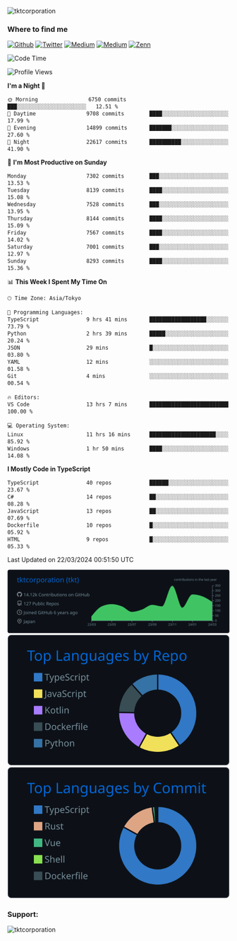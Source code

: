 <p align="left"> <img src="https://komarev.com/ghpvc/?username=tktcorporation&label=Profile%20views&color=0e75b6&style=flat" alt="tktcorporation" /> </p>

<h3>Where to find me</h3>
<p>
<a href="https://github.com/tktcorporation" target="_blank"><img alt="Github" src="https://img.shields.io/badge/GitHub-%2312100E.svg?&style=for-the-badge&logo=Github&logoColor=white" /></a>
<a href="https://twitter.com/tktcorporation" target="_blank"><img alt="Twitter" src="https://img.shields.io/badge/twitter-%231DA1F2.svg?&style=for-the-badge&logo=twitter&logoColor=white" /></a>
<a href="https://www.linkedin.com/in/tktcorporation" target="_blank"><img alt="Medium" src="https://img.shields.io/badge/linkdin-0a66c2.svg?&style=for-the-badge&logo=linkedin&logoColor=white" /></a>
<a href="https://qiita.com/tktcorporation" target="_blank"><img alt="Medium" src="https://img.shields.io/badge/qiita-55C500.svg?&style=for-the-badge&logo=qiita&logoColor=white" /></a>
<a href="https://zenn.dev/tktcorporation" target="_blank"><img alt="Zenn" src="https://img.shields.io/badge/Zenn-3EA8FF.svg?&style=for-the-badge&logo=Zenn&logoColor=white" /></a>
</p>
  
<!--START_SECTION:waka-->
![Code Time](http://img.shields.io/badge/Code%20Time-1%2C449%20hrs%2041%20mins-blue)

![Profile Views](http://img.shields.io/badge/Profile%20Views-6-blue)

**I'm a Night 🦉** 

```text
🌞 Morning                6750 commits        ███░░░░░░░░░░░░░░░░░░░░░░   12.51 % 
🌆 Daytime                9708 commits        ████░░░░░░░░░░░░░░░░░░░░░   17.99 % 
🌃 Evening                14899 commits       ███████░░░░░░░░░░░░░░░░░░   27.60 % 
🌙 Night                  22617 commits       ██████████░░░░░░░░░░░░░░░   41.90 % 
```
📅 **I'm Most Productive on Sunday** 

```text
Monday                   7302 commits        ███░░░░░░░░░░░░░░░░░░░░░░   13.53 % 
Tuesday                  8139 commits        ████░░░░░░░░░░░░░░░░░░░░░   15.08 % 
Wednesday                7528 commits        ███░░░░░░░░░░░░░░░░░░░░░░   13.95 % 
Thursday                 8144 commits        ████░░░░░░░░░░░░░░░░░░░░░   15.09 % 
Friday                   7567 commits        ████░░░░░░░░░░░░░░░░░░░░░   14.02 % 
Saturday                 7001 commits        ███░░░░░░░░░░░░░░░░░░░░░░   12.97 % 
Sunday                   8293 commits        ████░░░░░░░░░░░░░░░░░░░░░   15.36 % 
```


📊 **This Week I Spent My Time On** 

```text
🕑︎ Time Zone: Asia/Tokyo

💬 Programming Languages: 
TypeScript               9 hrs 41 mins       ██████████████████░░░░░░░   73.79 % 
Python                   2 hrs 39 mins       █████░░░░░░░░░░░░░░░░░░░░   20.24 % 
JSON                     29 mins             █░░░░░░░░░░░░░░░░░░░░░░░░   03.80 % 
YAML                     12 mins             ░░░░░░░░░░░░░░░░░░░░░░░░░   01.58 % 
Git                      4 mins              ░░░░░░░░░░░░░░░░░░░░░░░░░   00.54 % 

🔥 Editors: 
VS Code                  13 hrs 7 mins       █████████████████████████   100.00 % 

💻 Operating System: 
Linux                    11 hrs 16 mins      █████████████████████░░░░   85.92 % 
Windows                  1 hr 50 mins        ████░░░░░░░░░░░░░░░░░░░░░   14.08 % 
```

**I Mostly Code in TypeScript** 

```text
TypeScript               40 repos            ██████░░░░░░░░░░░░░░░░░░░   23.67 % 
C#                       14 repos            ██░░░░░░░░░░░░░░░░░░░░░░░   08.28 % 
JavaScript               13 repos            ██░░░░░░░░░░░░░░░░░░░░░░░   07.69 % 
Dockerfile               10 repos            █░░░░░░░░░░░░░░░░░░░░░░░░   05.92 % 
HTML                     9 repos             █░░░░░░░░░░░░░░░░░░░░░░░░   05.33 % 
```




 Last Updated on 22/03/2024 00:51:50 UTC
<!--END_SECTION:waka-->

[![](https://raw.githubusercontent.com/tktcorporation/tktcorporation/master/profile-summary-card-output/github_dark/0-profile-details.svg)](https://github.com/vn7n24fzkq/github-profile-summary-cards)
[![](https://raw.githubusercontent.com/tktcorporation/tktcorporation/master/profile-summary-card-output/github_dark/1-repos-per-language.svg)](https://github.com/vn7n24fzkq/github-profile-summary-cards) [![](https://raw.githubusercontent.com/tktcorporation/tktcorporation/master/profile-summary-card-output/github_dark/2-most-commit-language.svg)](https://github.com/vn7n24fzkq/github-profile-summary-cards)

<h3 align="left">Support:</h3>
<p><a href="https://www.buymeacoffee.com/tktcorporation"> <img align="left" src="https://cdn.buymeacoffee.com/buttons/v2/default-yellow.png" height="50" width="210" alt="tktcorporation" /></a></p><br><br>
